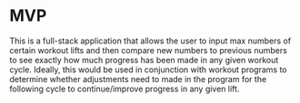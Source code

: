 # MVP

This is a full-stack application that allows the user to input max numbers of certain workout lifts and then compare new numbers to previous numbers to see exactly how much progress has been made in any given workout cycle.
Ideally, this would be used in conjunction with workout programs to determine whether adjustments need to made in the program for the following cycle to continue/improve progress in any given lift.
